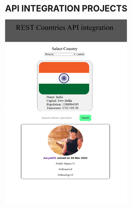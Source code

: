# API INTEGRATION PROJECTS
<!-- ![alt text](image.png) -->
<img src="image.png" width="400" height="300">
<img src="image-1.png" width="400" height="300">